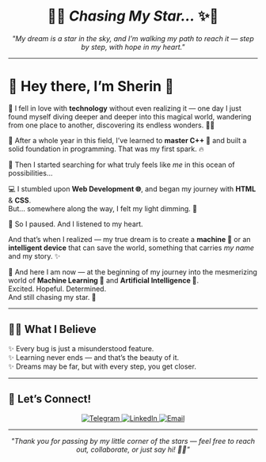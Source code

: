 <div align="center">

# 🌟✨ *Chasing My Star…* ✨🌟  
*"My dream is a star in the sky, and I’m walking my path to reach it — step by step, with hope in my heart."*

</div>

---

# 🌸 Hey there, I’m **Sherin** 👋  

💖 I fell in love with **technology** without even realizing it — one day I just found myself diving deeper and deeper into this magical world, wandering from one place to another, discovering its endless wonders. 🌈✨  

📖 After a whole year in this field, I’ve learned to **master C++ 🔷** and built a solid foundation in programming. That was my first spark. 🔥  

🖤 Then I started searching for what truly feels like *me* in this ocean of possibilities…  

💻 I stumbled upon **Web Development 🌐**, and began my journey with **HTML** & **CSS**.  
But… somewhere along the way, I felt my light dimming. 🌙  

🌟 So I paused. And I listened to my heart.  

And that’s when I realized — my true dream is to create a **machine 🤖** or an **intelligent device** that can save the world, something that carries *my name* and my story. ✨  

🌸 And here I am now — at the beginning of my journey into the mesmerizing world of **Machine Learning 🧠** and **Artificial Intelligence 🤍**.  
Excited. Hopeful. Determined.  
And still chasing my star. 🌟  

---

## 🌙💫 What I Believe  

✨ Every bug is just a misunderstood feature.  
✨ Learning never ends — and that’s the beauty of it.  
✨ Dreams may be far, but with every step, you get closer.  

---

## 🌸 Let’s Connect!

<p align="center">
<a href="https://t.me/i00o_i)" target="_blank">
<img src="https://img.icons8.com/color/48/000000/telegram-app--v1.png" alt="Telegram"/>
</a>

<a href="https://linkedin.com/in/your-linkedin" target="_blank">
<img src="https://img.icons8.com/color/48/000000/linkedin.png" alt="LinkedIn"/>
</a>

<a href="mailto:sherinmohammed29@gmail.com ">
<img src="https://img.icons8.com/color/48/000000/apple-mail.png" alt="Email"/>
</a>
</p>


---

<div align="center">

*"Thank you for passing by my little corner of the stars — feel free to reach out, collaborate, or just say hi! 🌟💌"*

</div>
